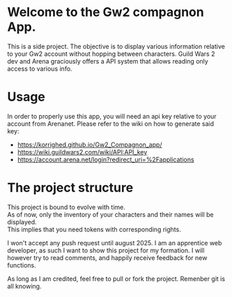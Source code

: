 # Welcome to the Gw2 compagnon App. 

This is a side project. 
The objective is to display various information relative to your Gw2 account without hopping between characters. 
Guild Wars 2 dev and Arena graciously offers a API system that allows reading only access to various info.

# Usage 
In order to properly use this app, you will need an api key relative to your account from Arenanet. 
Please refer to the wiki on how to generate said key: 
+ https://korrighed.github.io/Gw2_Compagnon_app/
+ https://wiki.guildwars2.com/wiki/API:API_key
+ https://account.arena.net/login?redirect_uri=%2Fapplications

# The project structure
This project is bound to evolve with time.      
As of now, only the inventory of your characters and their names will be displayed.        
This implies that you need tokens with corresponding rights.     

I won't accept any push request until august 2025. 
I am an apprentice web developer, as such I want to show this project for my formation. 
I will however try to read comments, and happily receive feedback for new functions. 

As long as I am credited, feel free to pull or fork the project. 
Remenber git is all knowing. 
